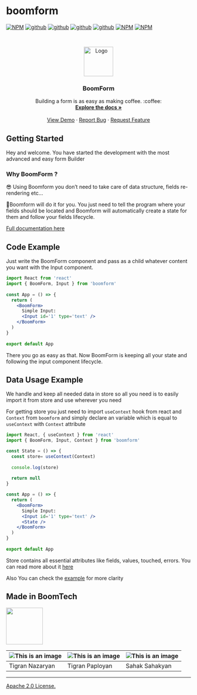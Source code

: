 # boomform


[![NPM](https://img.shields.io/npm/v/boomform.svg)](https://www.npmjs.com/package/boomform)
[![github](https://badgen.net/npm/dependents/boomform)](https://www.npmjs.com/package/chalk?activeTab=dependents)
[![github](https://badgen.net/github/stars/BoomTech-LLC/BoomForm-Package)](https://github.com/BoomTech-LLC/BoomForm-Package)
[![github](https://badgen.net/github/issues/BoomTech-LLC/BoomForm-Package)](https://github.com/BoomTech-LLC/BoomForm-Package)
[![github](https://badgen.net/github/last-commit/BoomTech-LLC/BoomForm-Package/main)](https://github.com/BoomTech-LLC/BoomForm-Package)
[![NPM](https://badgen.net/npm/v/boomform)](https://www.npmjs.com/package/boomform)
[![NPM](https://badgen.net/npm/dt/boomform)](https://www.npmjs.com/package/boomform)

<!-- PROJECT LOGO -->
<br />
<p align="center">
  <a href="https://form.boomform.com/">
    <img src="https://cdn.boomte.ch/images/BoomForm.svg" alt="Logo" width="80" height="80">
  </a>

  <h3 align="center">BoomForm</h3>

  <p align="center">
    Building a form is as easy as making coffee. :coffee:
    <br />
    <a href="https://form.boomform.com/"><strong>Explore the docs »</strong></a>
    <br />
    <br />
    <a href="https://codesandbox.io/s/objective-tharp-irrv2">View Demo</a>
    ·
    <a href="https://github.com/BoomTech-LLC/BoomForm-Package/issues">Report Bug</a>
    ·
    <a href="https://github.com/BoomTech-LLC/BoomForm-Package/issues">Request Feature</a>
  </p>
</p>




## Getting Started
Hey and welcome. You have started the development with the most advanced and easy form Builder

### Why BoomForm ?
😎 Using Boomform you don’t need to take care of data structure, fields re-rendering etc… 

🚀Boomform will do it for you. You just need to tell the program where your fields should be located and Boomform will automatically create a state for them and follow your fields lifecycle.

[Full documentation here](https://form.boomform.com/)

## Code Example
Just write the BoomForm component and pass as a child whatever content you want with the Input component.

```jsx
import React from 'react'
import { BoomForm, Input } from 'boomform'
 
const App = () => {
  return (
    <BoomForm>
      Simple Input:
      <Input id='1' type='text' />
    </BoomForm>
  )
}
 
export default App
```
There you go as easy as that. Now BoomForm is keeping all your state and following the input component lifecycle.

## Data Usage Example
We handle and keep all needed data in store so all you need is to easily import it from store and use wherever you need

For getting store you just need to import `useContext` hook from react and `Context` from `boomform` and simply declare an variable which is equal to `useContext` with `Context` attribute

```jsx
import React, { useContext } from 'react'
import { BoomForm, Input, Context } from 'boomform'

const State = () => {
  const store= useContext(Context)
 
  console.log(store)
 
  return null
}

const App = () => {
  return (
    <BoomForm>
      Simple Input:
      <Input id='1' type='text' />
      <State />
    </BoomForm>
  )
}
 
export default App
```
Store contains all essential attributes like fields, values, touched, errors. You can read more about it [here](https://form.boomform.com/start#data-usage)

Also You can check the [example](https://codesandbox.io/s/boomform-forked-l54j1) for more clarity

## Made in BoomTech 

<img src="https://cdn.boomte.ch/images/boomtechdeveloper/logo.svg" height="100">

![This is an image](https://cdn.boomte.ch/images/TikoN.png?x=2) | ![This is an image](https://cdn.boomte.ch/images/TikoP.png?x=1) | ![This is an image](https://cdn.boomte.ch/images/SahakS.png?x=2) 
-- | -- | -- 
Tigran Nazaryan | Tigran Paployan | Sahak Sahakyan

--- 

[Apache 2.0 License.](https://github.com/BoomTech-LLC/BoomForm-Package/blob/main/LICENSE)
